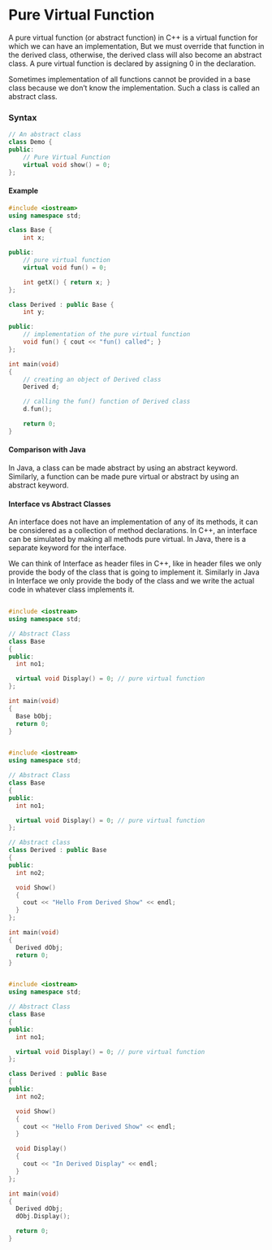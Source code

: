 # Pure Virtual Function

A pure virtual function (or abstract function) in C++ is a virtual function for which we can have an implementation, But we must override that function in the derived class, otherwise, the derived class will also become an abstract class. A pure virtual function is declared by assigning 0 in the declaration.

Sometimes implementation of all functions cannot be provided in a base class because we don’t know the implementation. Such a class is called an abstract class.


### Syntax
```cpp
// An abstract class
class Demo {
public:
    // Pure Virtual Function
    virtual void show() = 0;
};
```


#### Example
```cpp
#include <iostream>
using namespace std;

class Base {
    int x;

public:
    // pure virtual function
    virtual void fun() = 0;

    int getX() { return x; }
};

class Derived : public Base {
    int y;

public:
    // implementation of the pure virtual function
    void fun() { cout << "fun() called"; }
};

int main(void)
{
    // creating an object of Derived class
    Derived d;

    // calling the fun() function of Derived class
    d.fun();

    return 0;
}
```



#### Comparison with Java
In Java, a class can be made abstract by using an abstract keyword. Similarly, a function can be made pure virtual or abstract by using an abstract keyword.

#### Interface vs Abstract Classes
An interface does not have an implementation of any of its methods, it can be considered as a collection of method declarations. In C++, an interface can be simulated by making all methods pure virtual. In Java, there is a separate keyword for the interface.

We can think of Interface as header files in C++, like in header files we only provide the body of the class that is going to implement it. Similarly in Java in Interface we only provide the body of the class and we write the actual code in whatever class implements it.



```cpp

#include <iostream>
using namespace std;

// Abstract Class
class Base
{
public:
  int no1;

  virtual void Display() = 0; // pure virtual function
};

int main(void)
{
  Base bObj;
  return 0;
}
```


```cpp

#include <iostream>
using namespace std;

// Abstract Class
class Base
{
public:
  int no1;

  virtual void Display() = 0; // pure virtual function
};

// Abstract class
class Derived : public Base
{
public:
  int no2;

  void Show()
  {
    cout << "Hello From Derived Show" << endl;
  }
};

int main(void)
{
  Derived dObj;
  return 0;
}
```


```cpp

#include <iostream>
using namespace std;

// Abstract Class
class Base
{
public:
  int no1;

  virtual void Display() = 0; // pure virtual function
};

class Derived : public Base
{
public:
  int no2;

  void Show()
  {
    cout << "Hello From Derived Show" << endl;
  }

  void Display()
  {
    cout << "In Derived Display" << endl;
  }
};

int main(void)
{
  Derived dObj;
  dObj.Display();

  return 0;
}
```